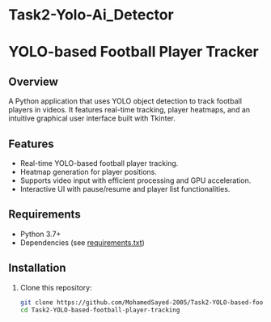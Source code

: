# Task2-Yolo-Ai_Detector
# YOLO-based Football Player Tracker

## Overview
A Python application that uses YOLO object detection to track football players in videos. It features real-time tracking, player heatmaps, and an intuitive graphical user interface built with Tkinter.

## Features
- Real-time YOLO-based football player tracking.
- Heatmap generation for player positions.
- Supports video input with efficient processing and GPU acceleration.
- Interactive UI with pause/resume and player list functionalities.

## Requirements
- Python 3.7+
- Dependencies (see [requirements.txt](#requirements))

## Installation
1. Clone this repository:
   ```bash
   git clone https://github.com/MohamedSayed-2005/Task2-YOLO-based-football-player-tracking.git
   cd Task2-YOLO-based-football-player-tracking
